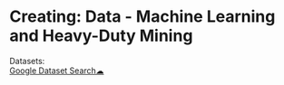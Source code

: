 # Creating: Data - Machine Learning and Heavy-Duty Mining

Datasets:  
[Google Dataset Search☁](https://toolbox.google.com/datasetsearch)
